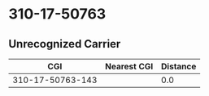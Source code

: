 # 310-17-50763
## Unrecognized Carrier


| CGI | Nearest CGI | Distance |
|-----|-------------|----------|
| 310-17-50763-143 |  | 0.0 |
